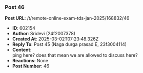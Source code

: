 ### Post 46
**Post URL**: /t/remote-online-exam-tds-jan-2025/168832/46
- **ID**: 602154
- **Author**: Sridevi (24f2007378)
- **Created At**: 2025-03-02T07:23:48.326Z
- **Reply To**: Post 45 (Naga durga prasad E, 23f3004114)
- **Content**:  
  ping here? does that mean we are allowed to discuss here?
- **Reactions**: None
- **Post Number**: 46

